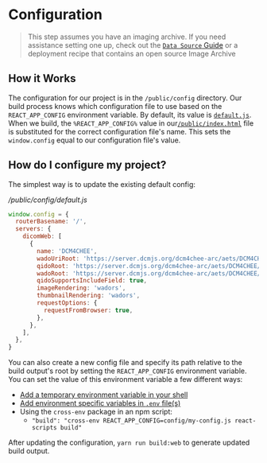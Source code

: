 # Configuration

> This step assumes you have an imaging archive. If you need assistance setting
> one up, check out the [`Data Source` Guide](./data-source.md) or a deployment
> recipe that contains an open source Image Archive

## How it Works

The configuration for our project is in the `/public/config` directory. Our
build process knows which configuration file to use based on the
`REACT_APP_CONFIG` environment variable. By default, its value is
[`default.js`](https://github.com/OHIF/Viewers/blob/react/public/config/default.js).
When we build, the `%REACT_APP_CONFIG%` value in
our[`/public/index.html`](https://github.com/OHIF/Viewers/blob/react/public/index.html#L12-L15)
file is substituted for the correct configuration file's name. This sets the
`window.config` equal to our configuration file's value.

## How do I configure my project?

The simplest way is to update the existing default config:

_/public/config/default.js_

```js
window.config = {
  routerBasename: '/',
  servers: {
    dicomWeb: [
      {
        name: 'DCM4CHEE',
        wadoUriRoot: 'https://server.dcmjs.org/dcm4chee-arc/aets/DCM4CHEE/wado',
        qidoRoot: 'https://server.dcmjs.org/dcm4chee-arc/aets/DCM4CHEE/rs',
        wadoRoot: 'https://server.dcmjs.org/dcm4chee-arc/aets/DCM4CHEE/rs',
        qidoSupportsIncludeField: true,
        imageRendering: 'wadors',
        thumbnailRendering: 'wadors',
        requestOptions: {
          requestFromBrowser: true,
        },
      },
    ],
  },
}
```

You can also create a new config file and specify its path relative to the build
output's root by setting the `REACT_APP_CONFIG` environment variable. You can
set the value of this environment variable a few different ways:

- [Add a temporary environment variable in your shell](https://facebook.github.io/create-react-app/docs/adding-custom-environment-variables#adding-temporary-environment-variables-in-your-shell)
- [Add environment specific variables in `.env` file(s)](https://facebook.github.io/create-react-app/docs/adding-custom-environment-variables#adding-development-environment-variables-in-env)
- Using the `cross-env` package in an npm script:
  - `"build": "cross-env REACT_APP_CONFIG=config/my-config.js react-scripts build"`

After updating the configuration, `yarn run build:web` to generate updated build
output.

